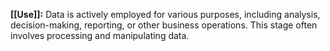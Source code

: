 **[[Use]]:** Data is actively employed for various purposes, including analysis, decision-making, reporting, or other business operations. This stage often involves processing and manipulating data.